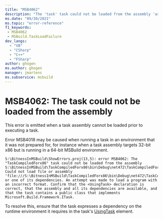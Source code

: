 ```yaml
---
title: "MSB4062"
description: "The 'task' task could not be loaded from the assembly 'assembly'."
ms.date: "09/30/2021"
ms.topic: "error-reference"
f1_keywords:
 - MSB4062
 - MSBuild.TaskLoadFailure
dev_langs:
  - "VB"
  - "CSharp"
  - "C++"
  - "FSharp"
author: ghogen
ms.author: ghogen
manager: jmartens
ms.subservice: msbuild
---
```

# MSB4062: The task could not be loaded from the assembly

This error is emitted when a task assembly cannot be loaded prior to executing a task.

Error MSB4018 may be caused when running a task in an environment that it was not prepared for, for instance when a task assembly targets 32-bit x86 but is running in a 64-bit MSBuild environment.

```text
S:\BitnessInMSBuild\ShowErrors.proj(13,5): error MSB4062: The "TaskCompiledForx86" task could not be loaded from the assembly S:\BitnessInMSBuild\TaskCompiledForx86\bin\Debug\net472\TaskCompiledForx86.dll. Could not load file or assembly 'file:///S:\BitnessInMSBuild\TaskCompiledForx86\bin\Debug\net472\TaskCompiledForx86.dll' or one of its dependencies. An attempt was made to load a program with an incorrect format. Confirm that the <UsingTask> declaration is correct, that the assembly and all its dependencies are available, and that the task contains a public class that implements Microsoft.Build.Framework.ITask.
```

To resolve this, ensure that the task expresses a dependency on the runtime environment it requires in the task's [UsingTask](../usingtask-element-msbuild.md) element.
